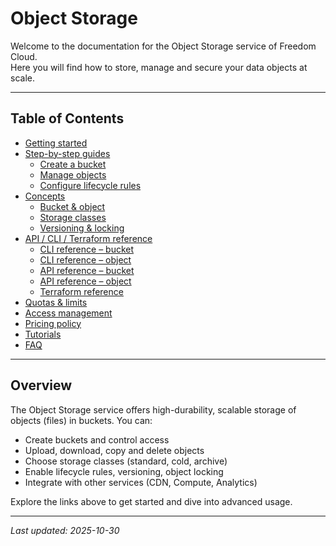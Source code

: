 # Object Storage

Welcome to the documentation for the Object Storage service of Freedom Cloud.  
Here you will find how to store, manage and secure your data objects at scale.

---

##  Table of Contents

- [Getting started](quickstart.md)  
- [Step-by-step guides](operations/create‐bucket.md)  
  - [Create a bucket](operations/create‐bucket.md)  
  - [Manage objects](operations/manage‐objects.md)  
  - [Configure lifecycle rules](operations/lifecycle‐rules.md)  
- [Concepts](concepts/bucket‐and‐object.md)  
  - [Bucket & object](concepts/bucket‐and‐object.md)  
  - [Storage classes](concepts/storage‐classes.md)  
  - [Versioning & locking](concepts/versioning‐and‐locking.md)  
- [API / CLI / Terraform reference](cli‐ref/bucket.md)  
  - [CLI reference – bucket](cli‐ref/bucket.md)  
  - [CLI reference – object](cli‐ref/object.md)  
  - [API reference – bucket](api‐ref/bucket.md)  
  - [API reference – object](api‐ref/object.md)  
  - [Terraform reference](terraform‐ref/bucket.md)  
- [Quotas & limits](quotas‐limits.md)  
- [Access management](access‐management.md)  
- [Pricing policy](pricing.md)  
- [Tutorials](tutorials.md)  
- [FAQ](faq.md)  

---

##  Overview

The Object Storage service offers high-durability, scalable storage of objects (files) in buckets. You can:
- Create buckets and control access  
- Upload, download, copy and delete objects  
- Choose storage classes (standard, cold, archive)  
- Enable lifecycle rules, versioning, object locking  
- Integrate with other services (CDN, Compute, Analytics)  

Explore the links above to get started and dive into advanced usage.

---

*Last updated: 2025-10-30*
